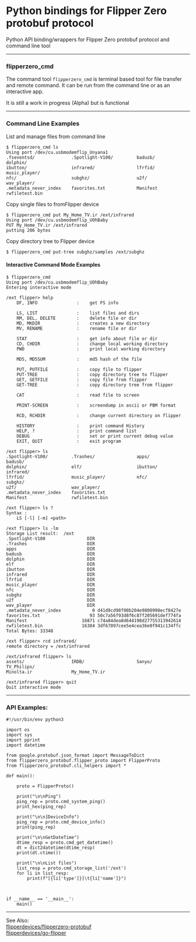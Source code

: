 # Python bindings for Flipper Zero protobuf protocol 


Python API binding/wrappers for Flipper Zero protobuf protocol and command line tool

---
### flipperzero_cmd ###

The command tool `flipperzero_cmd` is terminal based tool for file transfer and remote command.
It can be run from the command line or as an interactive app.

It is still a work in progress (Alpha) but is functional

---


### Command Line Examples ###

List and manage files from command line
```
$ flipperzero_cmd ls
Using port /dev/cu.usbmodemflip_Unyana1
.fseventsd/              .Spotlight-V100/         badusb/                  dolphin/
ibutton/                 infrared/                lfrfid/                  music_player/
nfc/                     subghz/                  u2f/                     wav_player/
.metadata_never_index    favorites.txt            Manifest                 rwfiletest.bin

```

Copy single files to fromFlipper device
```
$ flipperzero_cmd put My_Home_TV.ir /ext/infrared
Using port /dev/cu.usbmodemflip_UOhBaby
PUT My_Home_TV.ir /ext/infrared
putting 206 bytes

```

Copy directory tree to Flipper device
```
$ flipperzero_cmd put-tree subghz/samples /ext/subghz

```

#### Interactive Command Mode Examples ####


```
$ flipperzero_cmd
Using port /dev/cu.usbmodemflip_UOhBaby
Entering interactive mode

/ext flipper> help
    DF, INFO               :	get FS info

    LS, LIST               :	list files and dirs
    RM, DEL, DELETE        :	delete file or dir
    MD, MKDIR              :	creates a new directory
    MV, RENAME             :	rename file or dir

    STAT                   :	get info about file or dir
    CD, CHDIR              :	change local working directory
    PWD                    :	print local working directory

    MD5, MD5SUM            :	md5 hash of the file

    PUT, PUTFILE           :	copy file to flipper
    PUT-TREE               :	copy directory tree to flipper
    GET, GETFILE           :	copy file from flipper
    GET-TREE               :	copy directory tree from flipper

    CAT                    :	read file to screen

    PRINT-SCREEN           :	screendump in ascii or PBM format

    RCD, RCHDIR            :	change current directory on flipper

    HISTORY                :	print command History
    HELP, ?                :	print command list
    DEBUG                  :	set or print current debug value
    EXIT, QUIT             :	exit program
```

```
/ext flipper> ls
.Spotlight-V100/         .Trashes/                apps/                    badusb/
dolphin/                 elf/                     ibutton/                 infrared/
lfrfid/                  music_player/            nfc/                     subghz/
u2f/                     wav_player/              .metadata_never_index    favorites.txt
Manifest                 rwfiletest.bin
```

```
/ext flipper> ls ?
Syntax :
	LS [-l] [-m] <path>
    
/ext flipper> ls -lm
Storage List result:  /ext
.Spotlight-V100          	   DIR
.Trashes                 	   DIR
apps                     	   DIR
badusb                   	   DIR
dolphin                  	   DIR
elf                      	   DIR
ibutton                  	   DIR
infrared                 	   DIR
lfrfid                   	   DIR
music_player             	   DIR
nfc                      	   DIR
subghz                   	   DIR
u2f                      	   DIR
wav_player               	   DIR
.metadata_never_index    	     0 d41d8cd98f00b204e9800998ecf8427e
favorites.txt            	    93 50c7a56f93d8f6c87f205691def774fa
Manifest                 	 16871 c74a84dea8d644198d27755313942614
rwfiletest.bin           	 16384 3df67097cee5e4cea36e0f941c134ffc
Total Bytes: 33348

/ext flipper> rcd infrared/
remote directory = /ext/infrared 

/ext/infrared flipper> ls
assets/                  IRDB/                    Sanyo/                   TV_Philips/
Minolta.ir               My_Home_TV.ir

/ext/infrared flipper> quit
Quit interactive mode
```


---

### API Examples: ###
```
#!/usr/bin/env python3

import os
import sys
import pprint
import datetime

from google.protobuf.json_format import MessageToDict
from flipperzero_protobuf.flipper_proto import FlipperProto
from flipperzero_protobuf.cli_helpers import *

def main():

    proto = FlipperProto()

    print("\n\nPing")
    ping_rep = proto.cmd_system_ping()
    print_hex(ping_rep)

    print("\n\n]DeviceInfo")
    ping_rep = proto.cmd_device_info()
    print(ping_rep)

    print("\n\nGetDateTime")
    dtime_resp = proto.cmd_get_datetime()
    dt = dict2datetime(dtime_resp)
    print(dt.ctime())

    print("\n\nList files")
    list_resp = proto.cmd_storage_list('/ext')
    for li in list_resp:
        print(f"[{li['type']}]\t{li['name']}")



if __name__ == '__main__':
    main()
```

---

See Also:<br>
[flipperdevices/flipperzero-protobuf](http://github.com/flipperdevices/flipperzero-protobuf)<br>
[flipperdevices/go-flipper](https://github.com/flipperdevices/go-flipper)


